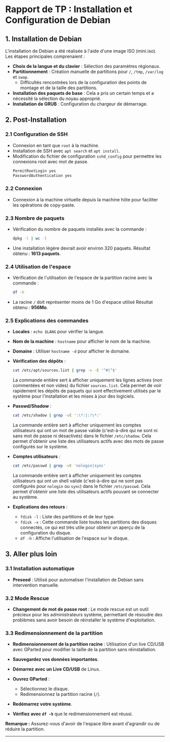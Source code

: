 
# Rapport de TP : Installation et Configuration de Debian

## 1. Installation de Debian
L'installation de Debian a été réalisée à l'aide d'une image ISO (mini.iso). Les étapes principales comprenaient :

- **Choix de la langue et du clavier** : Sélection des paramètres régionaux.
- **Partitionnement** : Création manuelle de partitions pour `/`, `/tmp`, `/var/log` et `swap`. 
  - Difficultés rencontrées lors de la configuration des points de montage et de la taille des partitions.
- **Installation des paquets de base** : Cela a pris un certain temps et a nécessité la sélection du noyau approprié.
- **Installation de GRUB** : Configuration du chargeur de démarrage.

## 2. Post-Installation

### 2.1 Configuration de SSH
- Connexion en tant que `root` à la machine.
- Installation de SSH avec `apt search` et `apt install`.
- Modification du fichier de configuration `sshd_config` pour permettre les connexions root avec mot de passe.
  ```bash
  PermitRootLogin yes
  PasswordAuthentication yes
  ```

### 2.2 Connexion
- Connexion à la machine virtuelle depuis la machine hôte pour faciliter les opérations de copy-paste.

### 2.3 Nombre de paquets
- Vérification du nombre de paquets installés avec la commande :
  ```bash
  dpkg -l | wc -l
  ```
- Une installation légère devrait avoir environ 320 paquets. Résultat obtenu : **1613 paquets**.

### 2.4 Utilisation de l'espace
- Vérification de l'utilisation de l'espace de la partition racine avec la commande :
  ```bash
  df -h
  ```
- La racine `/` doit représenter moins de 1 Go d'espace utilisé Résultat obtenu : **956Mo**.

### 2.5 Explications des commandes
- **Locales** : `echo $LANG` pour vérifier la langue.
- **Nom de la machine** : `hostname` pour afficher le nom de la machine.
- **Domaine** : Utiliser `hostname -d` pour afficher le domaine.

- **Vérification des dépôts** : 
  ```bash
  cat /etc/apt/sources.list | grep -v -E '^#|^$'
  ```
  La commande entière sert à afficher uniquement les lignes actives (non commentées et non vides) du fichier `sources.list`. Cela permet de voir rapidement les dépôts de paquets qui sont effectivement utilisés par le système pour l'installation et les mises à jour des logiciels.

- **Passwd/Shadow** : 
  ```bash
  cat /etc/shadow | grep -vE ':\*:|:!\*:'
  ```
  La commande entière sert à afficher uniquement les comptes utilisateurs qui ont un mot de passe valide (c'est-à-dire qui ne sont ni sans mot de passe ni désactivés) dans le fichier `/etc/shadow`. Cela permet d'obtenir une liste des utilisateurs actifs avec des mots de passe configurés sur le système.
  
- **Comptes utilisateurs** : 
  ```bash
  cat /etc/passwd | grep -vE 'nologin|sync'
  ```
  La commande entière sert à afficher uniquement les comptes utilisateurs qui ont un shell valide (c'est-à-dire qui ne sont pas configurés pour `nologin` ou `sync`) dans le fichier `/etc/passwd`. Cela permet d'obtenir une liste des utilisateurs actifs pouvant se connecter au système.

- **Explications des retours** : 
  - `fdisk -l` : Liste des partitions et de leur type.
  - `fdisk -x` : Cette commande liste toutes les partitions des disques connectés, ce qui est très utile pour obtenir un aperçu de la configuration du disque.
  - `df -h` : Affiche l'utilisation de l'espace sur le disque.

## 3. Aller plus loin

### 3.1 Installation automatique
- **Preseed** : Utilisé pour automatiser l'installation de Debian sans intervention manuelle.

### 3.2 Mode Rescue
- **Changement de mot de passe root** :  Le mode rescue est un outil précieux pour les administrateurs système, permettant de résoudre des problèmes sans avoir besoin de réinstaller le système d'exploitation.

### 3.3 Redimensionnement de la partition
- **Redimensionnement de la partition racine** : Utilisation d'un live CD/USB avec GParted pour modifier la taille de la partition sans réinstallation.


- **Sauvegardez vos données importantes**.
- **Démarrez avec un Live CD/USB** de Linux.
- **Ouvrez GParted** :
   - Sélectionnez le disque.
   - Redimensionnez la partition racine (`/`).
- **Redémarrez votre système**.
- **Vérifiez avec `df -h`** que le redimensionnement est réussi. 

**Remarque :** Assurez-vous d'avoir de l'espace libre avant d'agrandir ou de réduire la partition.



---



